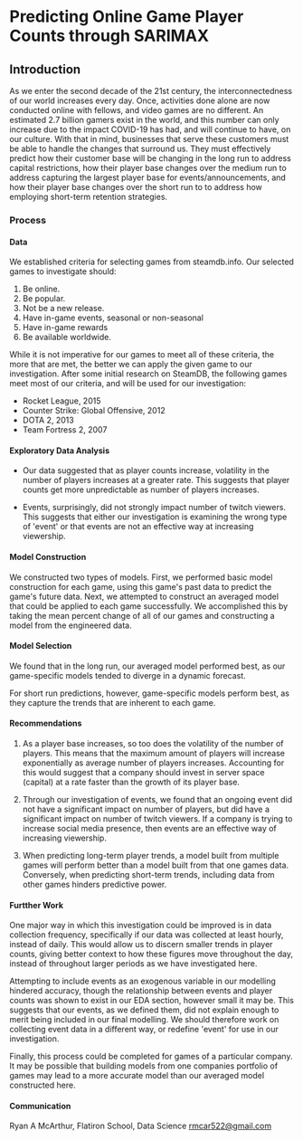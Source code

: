 # Predicting Online Game Player Counts through SARIMAX

## Introduction

As we enter the second decade of the 21st century, the interconnectedness of our world increases every day. Once, activities done alone are now conducted online with fellows, and video games are no different. An estimated 2.7 billion gamers exist in the world, and this number can only increase due to the impact COVID-19 has had, and will continue to have, on our culture. With that in mind, businesses that serve these customers must be able to handle the changes that surround us. They must effectively predict how their customer base will be changing in the long run to address capital restrictions, how their player base changes over the medium run to address capturing the largest player base for events/announcements, and how their player base changes over the short run to to address how employing short-term retention strategies. 

### Process

#### Data

We established criteria for selecting games from steamdb.info. Our selected games to investigate should:
1. Be online. 
2. Be popular.
3. Not be a new release.
4. Have in-game events, seasonal or non-seasonal
5. Have in-game rewards
6. Be available worldwide. 

While it is not imperative for our games to meet all of these criteria, the more that are met, the better we can apply the given game to our investigation. After some initial research on SteamDB, the following games meet most of our criteria, and will be used for our investigation:

- Rocket League, 2015
- Counter Strike: Global Offensive, 2012
- DOTA 2, 2013
- Team Fortress 2, 2007

#### Exploratory Data Analysis

- Our data suggested that as player counts increase, volatility in the number of players increases at a greater rate. This suggests that player counts get more unpredictable as number of players increases. 

- Events, surprisingly, did not strongly impact number of twitch viewers. This suggests that either our investigation is examining the wrong type of 'event' or that events are not an effective way at increasing viewership. 

#### Model Construction

We constructed two types of models. First, we performed basic model construction for each game, using this game's past data to predict the game's future data. Next, we attempted to construct an averaged model that could be applied to each game successfully. We accomplished this by taking the mean percent change of all of our games and constructing a model from the engineered data. 

#### Model Selection

We found that in the long run, our averaged model performed best, as our game-specific models tended to diverge in a dynamic forecast. 

For short run predictions, however, game-specific models perform best, as they capture the trends that are inherent to each game. 

#### Recommendations

1. As a player base increases, so too does the volatility of the number of players. This means that the maximum amount of players will increase exponentially as average number of players increases. Accounting for this would suggest that a company should invest in server space (capital) at a rate faster than the growth of its player base. 

2. Through our investigation of events, we found that an ongoing event did not have a significant impact on number of players, but did have a significant impact on number of twitch viewers. If a company is trying to increase social media presence, then events are an effective way of increasing viewership.

3. When predicting long-term player trends, a model built from multiple games will perform better than a model built from that one games data. Conversely, when predicting short-term trends, including data from other games hinders predictive power. 

#### Furtther Work

One major way in which this investigation could be improved is in data collection frequency, specifically if our data was collected at least hourly, instead of daily. This would allow us to discern smaller trends in player counts, giving better context to how these figures move throughout the day, instead of throughout larger periods as we have investigated here.

Attempting to include events as an exogenous variable in our modelling hindered accuracy, though the relationship between events and player counts was shown to exist in our EDA section, however small it may be. This suggests that our events, as we defined them, did not explain enough to merit being included in our final modelling. We should therefore work on collecting event data in a different way, or redefine 'event' for use in our investigation.

Finally, this process could be completed for games of a particular company. It may be possible that building models from one companies portfolio of games may lead to a more accurate model than our averaged model constructed here.

#### Communication

Ryan A McArthur, Flatiron School, Data Science
rmcar522@gmail.com